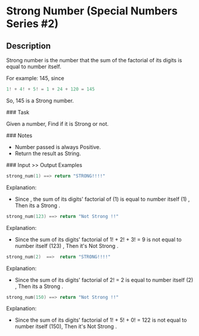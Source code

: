 # Strong Number (Special Numbers Series #2)

## Description

Strong number is the number that the sum of the factorial of its digits is equal to number itself.

For example: 145, since

```go
1! + 4! + 5! = 1 + 24 + 120 = 145
```

So, 145 is a Strong number.

### Task

Given a number, Find if it is Strong or not.

### Notes

* Number passed is always Positive.
* Return the result as String.

### Input >> Output Examples

```go
strong_num(1) ==> return "STRONG!!!!"
```

Explanation:
* Since , the sum of its digits' factorial of (1) is equal to number itself (1) , Then its a Strong .

```go
strong_num(123) ==> return "Not Strong !!"
```

Explanation:
* Since the sum of its digits' factorial of 1! + 2! + 3! = 9 is not equal to number itself (123) , Then it's Not Strong .

```go
strong_num(2)  ==>  return "STRONG!!!!"
```

Explanation:
* Since the sum of its digits' factorial of 2! = 2 is equal to number itself (2) , Then its a Strong .

```go
strong_num(150) ==> return "Not Strong !!"
```

Explanation:
* Since the sum of its digits' factorial of 1! + 5! + 0! = 122 is not equal to number itself (150), Then it's Not Strong .
